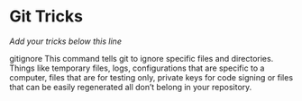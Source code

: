 # Git Tricks

*Add your tricks below this line*

gitignore
This command tells git to ignore specific files and directories. Things like temporary files, logs, configurations that are specific to a computer, files that are for testing only, private keys for code signing or files that can be easily regenerated all don’t belong in your repository.

